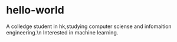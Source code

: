 # hello-world
A colledge student in hk,studying computer sciense and infomaition engineering.\n 
Interested in machine learning.
